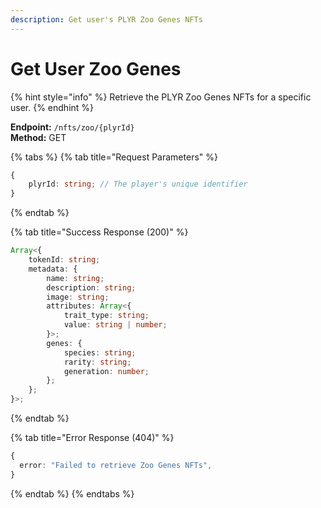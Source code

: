 ```yaml
---
description: Get user's PLYR Zoo Genes NFTs
---
```


# Get User Zoo Genes

{% hint style="info" %} Retrieve the PLYR Zoo Genes NFTs for a specific user. {% endhint %}

**Endpoint:** `/nfts/zoo/{plyrId}`  
**Method:** GET

{% tabs %} {% tab title="Request Parameters" %}

```typescript
{
    plyrId: string; // The player's unique identifier
}
```

{% endtab %}

{% tab title="Success Response (200)" %}

```typescript
Array<{
    tokenId: string;
    metadata: {
        name: string;
        description: string;
        image: string;
        attributes: Array<{
            trait_type: string;
            value: string | number;
        }>;
        genes: {
            species: string;
            rarity: string;
            generation: number;
        };
    };
}>;
```

{% endtab %}

{% tab title="Error Response (404)" %}

```typescript
{
  error: "Failed to retrieve Zoo Genes NFTs",
}
```

{% endtab %} {% endtabs %}
